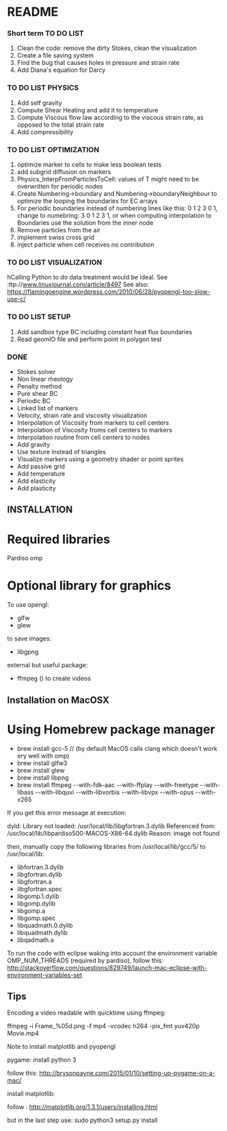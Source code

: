 # README #

### Short term TO DO LIST ###

1. Clean the code: remove the dirty Stokes, clean the visualization
1. Create a file saving system
1. Find the bug that causes holes in pressure and strain rate
1. Add Diana's equation for Darcy

### TO DO LIST PHYSICS ###

1. Add self gravity
1. Compute Shear Heating and add it to temperature
1. Compute Viscous flow law according to the viscous strain rate, as opposed to the total strain rate
1. Add compressibility

### TO DO LIST OPTIMIZATION ###

1. optimize marker to cells to make less boolean tests
1. add subgrid diffusion on markers
1. Physics_InterpFromParticlesToCell: values of T might need to be overwritten for periodic nodes
1. Create Numbering->boundary and Numbering->boundaryNeighbour to optimize the looping the boundaries for EC arrays
1. For periodic boundaries instead of numbering lines like this: 0 1 2 3 0 1, change to numebring: 3 0 1 2 3 1, or when computing interpolation to Boundaries use the solution from the inner node
1. Remove particles from the air
1. implement swiss cross grid
1. inject particle when cell receives no contribution

### TO DO LIST VISUALIZATION ###
hCalling Python to do data treatment would be ideal. See :ttp://www.linuxjournal.com/article/8497
See also:
https://flamingoengine.wordpress.com/2010/06/28/pyopengl-too-slow-use-c/

### TO DO LIST SETUP ###
1. Add sandbox type BC including constant heat flux boundaries
1. Read geomIO file and perform point in polygon test

### DONE ###
- Stokes solver
- Non linear rheology
- Penalty method
- Pure shear BC
- Periodic BC
- Linked list of markers
- Velocity, strain rate and viscosity visualization
- Interpolation of Viscosity from markers to cell centers
- Interpolation of Viscosity froms cell centers to markers
- Interpolation routine from cell centers to nodes
- Add gravity
- Use texture instead of triangles
- Visualize markers using a geometry shader or point sprites
- Add passive grid
- Add temperature
- Add elasticity
- Add plasticity


## INSTALLATION

# Required libraries
Pardiso
omp

# Optional library for graphics

To use opengl:

- glfw
- glew

to save images:

- libgpng

external but useful package:

- ffmpeg () to create videos

## Installation on MacOSX

# Using Homebrew package manager
- brew install gcc-5 // (by default MacOS calls clang which doesn't work ery well with omp)
- brew install glfw3
- brew install glew
- brew install libpng
- brew install ffmpeg --with-fdk-aac --with-ffplay --with-freetype --with-libass --with-libquvi --with-libvorbis --with-libvpx --with-opus --with-x265


If you get this error message at execution:

dyld: Library not loaded: /usr/local/lib/libgfortran.3.dylib
  Referenced from: /usr/local/lib/libpardiso500-MACOS-X86-64.dylib
  Reason: image not found

then, manually copy the following libraries from /usr/local/lib/gcc/5/ to /usr/local/lib: 

- libfortran.3.dylib
- libgfortran.dylib
- libgfortran.a
- libgfortran.spec
- libgomp.1.dylib
- libgomp.dylib
- libgomp.a
- libgomp.spec
- libquadmath.0.dylib
- libquadmath.dylib
- libqadmath.a


To run the code with eclipse waking into account the environment variable OMP_NUM_THREADS (required by pardiso), follow this: http://stackoverflow.com/questions/829749/launch-mac-eclipse-with-environment-variables-set


## Tips

Encoding a video readable with quicktime using ffmpeg:

ffmpeg -i Frame_%05d.png -f mp4  -vcodec h264 -pix_fmt yuv420p  Movie.mp4


Note to install matplotlib and pyopengl

pygame:
install python 3

follow this:
http://brysonpayne.com/2015/01/10/setting-up-pygame-on-a-mac/

install matplotlib: 

follow : http://matplotlib.org/1.3.1/users/installing.html

but in the last step use: sudo python3 setup.py install